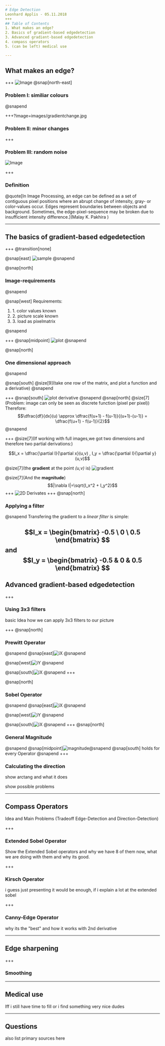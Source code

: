 ```yaml
---
# Edge Detection
Leonhard Applis - 05.11.2018
+++
## Table of Contents
1. What makes an edge?
2. Basics of gradient-based edgedetection
3. Advanced gradient-based edgedetection
4. compass operators
5. (can be left) medical use

---
```

## What makes an edge?

+++
![Image](images/simcolour.png)
@snap[north-east] <h3> Problem I: similiar colours</h3> @snapend

+++?image=images/gradientchange.jpg
### Problem II: minor changes

+++
### Problem III: random noise
![Image](images/noise.png )

+++
### Definition
@quote[In Image Processing, an edge can be defined as a set of contiguous pixel positions where an abrupt change of intensity, gray- or color-values occur. Edges represent boundaries between objects and background. Sometimes, the edge-pixel-sequence may be broken due to insufficient intensity difference.](Malay K. Pakhira )

---
## The basics of gradient-based edgedetection

+++
@transition[none]

@snap[east]
![sample](images/greyball.PNG)
@snapend

@snap[north]
<h3> Image-requirements</h3>
@snapend

@snap[west]
Requirements: <br/>
<ol>
<li>1. color values known </li>
<li>2. picture scale known </li>
<li>3. load as pixelmatrix </li>
</ol>
@snapend

+++
@snap[midpoint]
![plot](images/1DGradient.PNG)
@snapend

@snap[north]
<h3> One dimensional approach </h3>
@snapend

@snap[south]
@size[9](take one row of the matrix, and plot a function and a derivative)
@snapend

+++
@snap[south]
![plot derivative](images/1DGradientApproximation.PNG)
@snapend
@snap[north] 
@size[7](Problem: image can only be seen as discrete function (pixel per pixel))
<br/>Therefore: $$\dfrac{df}{dx}(u) \approx \dfrac{f(u+1) - f(u-1)}{(u+1)-(u-1)} = \dfrac{f(u+1) - f(u-1)}{2}$$ 
@snapend

+++
@size[7](If working with full images,we got two dimensions and therefore two partial derivations:)

$$I_x = \dfrac{\partial I}{\partial x}(u,v) , I_y = \dfrac{\partial I}{\partial y}(u,v)$$

@size[7](the **gradient** at the point *(u,v)* is)
![gradient](texGradient.JPG)

@size[7](And the **magnitude**)  $$|\nabla I|=\sqrt{I_x^2 + I_y^2}$$
+++
![2D Derivates](images/2DEdgeGradient.PNG)
+++
@snap[north] <h3> Applying a filter </h3> @snapend
Transfering the gradient to a *linear filter* is simple:

$$I_x = \begin{bmatrix} -0.5 \ 0 \ 0.5 \end{bmatrix} $$
and
$$I_y = \begin{bmatrix} -0.5 & 0 & 0.5 \end{bmatrix} $$
---
## Advanced gradient-based edgedetection

+++
### Using 3x3 filters
basic Idea how we can apply 3x3 filters to our picture

+++
@snap[north] <h3>Prewitt Operator</h3> @snapend
@snap[east]![iX](images/texPrewittX.JPG) @snapend

@snap[west]![iY](images/texPrewittY.JPG) @snapend

@snap[south]![iX](images/texPrewittGradient.JPG) @snapend
+++

@snap[north] <h3>Sobel Operator</h3> @snapend
@snap[east]![iX](images/texSobelX.JPG) @snapend

@snap[west]![iY](images/texSobelY.JPG) @snapend

@snap[south]![iX](images/texSobelGradient.JPG) @snapend
+++
@snap[north]<h3>General Magnitude</h3> @snapend
@snap[midpoint]![magnitude](images/texGeneralMagnitude.JPG)@snapend
@snap[south] holds for every Operator @snapend
+++
### Calculating the direction
show arctang and what it does

show possible problems

---
## Compass Operators
Idea and Main Problems (Tradeoff Edge-Detection and Direction-Detection)

+++
### Extended Sobel Operator
Show the Extended Sobel operators and why we have 8 of them now, what we are doing with them and why its good.

+++
### Kirsch Operator
i guess just presenting it would be enough, if i explain a lot at the extended sobel

+++
### Canny-Edge Operator
why its the "best" and how it works with 2nd derivative

---
## Edge sharpening

+++
### Smoothing

---
## Medical use
Iff i still have time to fill or i find something very nice dudes

---
## Questions
also list primary sources here